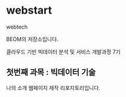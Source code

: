 # webstart
webtech

BEOM의 저장소입니다.

클라우드 기반 빅데이터 분석 및 서비스 개발과정 7기 
## 첫번째 과목 : 빅데이터 기술 

나의 소개 웹페이지 제작 리포지토리입니다.
